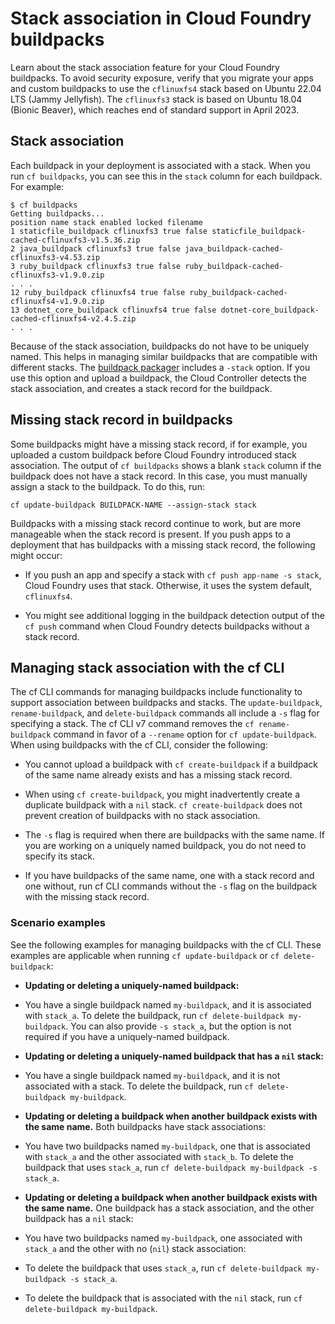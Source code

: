 # Stack association in Cloud Foundry buildpacks
Learn about the stack association feature for your Cloud Foundry buildpacks.
To avoid security exposure, verify that you migrate your apps and custom buildpacks to use the `cflinuxfs4` stack based on Ubuntu 22.04 LTS (Jammy Jellyfish). The `cflinuxfs3` stack is based on Ubuntu 18.04 (Bionic Beaver), which reaches end of standard support in April 2023.

## Stack association
Each buildpack in your deployment is associated with a stack. When you run `cf buildpacks`, you can see this in the `stack` column for each buildpack.
For example:
```
$ cf buildpacks
Getting buildpacks...
position name stack enabled locked filename
1 staticfile_buildpack cflinuxfs3 true false staticfile_buildpack-cached-cflinuxfs3-v1.5.36.zip
2 java_buildpack cflinuxfs3 true false java_buildpack-cached-cflinuxfs3-v4.53.zip
3 ruby_buildpack cflinuxfs3 true false ruby_buildpack-cached-cflinuxfs3-v1.9.0.zip
. . .
12 ruby_buildpack cflinuxfs4 true false ruby_buildpack-cached-cflinuxfs4-v1.9.0.zip
13 dotnet_core_buildpack cflinuxfs4 true false dotnet-core_buildpack-cached-cflinuxfs4-v2.4.5.zip
. . .
```
Because of the stack association, buildpacks do not have to be uniquely named. This helps in managing similar buildpacks that are compatible with different stacks.
The [buildpack packager](https://github.com/cloudfoundry/libbuildpack/tree/master/packager) includes a `-stack` option. If you use this option and upload a buildpack, the Cloud Controller detects the stack association, and creates a stack record for the buildpack.

## Missing stack record in buildpacks
Some buildpacks might have a missing stack record, if for example, you uploaded a custom buildpack before Cloud Foundry introduced stack association. The output of `cf buildpacks` shows a blank `stack` column if the buildpack does not have a stack record.
In this case, you must manually assign a stack to the buildpack. To do this, run:
```
cf update-buildpack BUILDPACK-NAME --assign-stack stack
```
Buildpacks with a missing stack record continue to work, but are more manageable when the stack record is present.
If you push apps to a deployment that has buildpacks with a missing stack record, the following might occur:

* If you push an app and specify a stack with `cf push app-name -s stack`, Cloud Foundry uses that stack. Otherwise, it uses the system default, `cflinuxfs4`.

* You might see additional logging in the buildpack detection output of the `cf push` command when Cloud Foundry detects buildpacks without a stack record.

## Managing stack association with the cf CLI
The cf CLI commands for managing buildpacks include functionality to support association between buildpacks and stacks. The `update-buildpack`, `rename-buildpack`, and `delete-buildpack` commands all include a `-s` flag for specifying a stack.
The cf CLI v7 command removes the `cf rename-buildpack` command in favor of a `--rename` option for `cf update-buildpack`.
When using buildpacks with the cf CLI, consider the following:

* You cannot upload a buildpack with `cf create-buildpack` if a buildpack of the same name already exists and has a missing stack record.

* When using `cf create-buildpack`, you might inadvertently create a duplicate buildpack with a `nil` stack. `cf create-buildpack` does not prevent creation of buildpacks with no stack association.

* The `-s` flag is required when there are buildpacks with the same name. If you are working on a uniquely named buildpack, you do not need to specify its stack.

* If you have buildpacks of the same name, one with a stack record and one without, run cf CLI commands without the `-s` flag on the buildpack with the missing stack record.

### Scenario examples
See the following examples for managing buildpacks with the cf CLI. These examples are applicable when running `cf update-buildpack` or `cf delete-buildpack`:

* **Updating or deleting a uniquely-named buildpack:**

+ You have a single buildpack named `my-buildpack`, and it is associated with `stack_a`. To delete the buildpack, run `cf delete-buildpack my-buildpack`.
You can also provide `-s stack_a`, but the option is not required if you have a uniquely-named buildpack.

* **Updating or deleting a uniquely-named buildpack that has a `nil` stack:**

+ You have a single buildpack named `my-buildpack`, and it is not associated with a stack. To delete the buildpack, run `cf delete-buildpack my-buildpack`.

* **Updating or deleting a buildpack when another buildpack exists with the same name.** Both buildpacks have stack associations:

+ You have two buildpacks named `my-buildpack`, one that is associated with `stack_a` and the other associated with `stack_b`. To delete the buildpack that uses `stack_a`, run `cf delete-buildpack my-buildpack -s stack_a`.

* **Updating or deleting a buildpack when another buildpack exists with the same name.** One buildpack has a stack association, and the other buildpack has a `nil` stack:

+ You have two buildpacks named `my-buildpack`, one associated with `stack_a` and the other with no (`nil`) stack association:

- To delete the buildpack that uses `stack_a`, run `cf delete-buildpack my-buildpack -s stack_a`.

- To delete the buildpack that is associated with the `nil` stack, run `cf delete-buildpack my-buildpack`.
